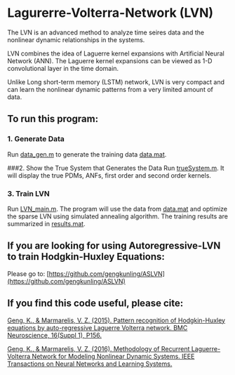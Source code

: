 # Lagurerre-Volterra-Network (LVN)
The LVN is an advanced method to analyze time seires data and the nonlinear dynamic relationships in the systems. 

LVN combines the idea of Laguerre kernel expansions with Artificial Neural Network (ANN). The Laguerre kernel expansions can be viewed as 1-D convolutional layer in the time domain. 

Unlike Long short-term memory (LSTM) network, LVN is very compact and can learn the nonlinear dynamic patterns from a very limited amount of data. 

## To run this program:

### 1.	Generate Data 
Run [data_gen.m](data_gen.m) to generate the training data [data.mat](data.mat).

###2.	Show the True System that Generates the Data
Run [trueSystem.m](trueSystem.m). It will display the true PDMs, ANFs, first order and second order kernels.

### 3.	Train LVN
Run [LVN_main.m](LVN_main.m). The program will use the data from [data.mat](data.mat) and optimize the sparse LVN using simulated annealing algorithm.  The training results are summarized in [results.mat](results.mat). 

## If you are looking for using Autoregressive-LVN to train Hodgkin-Huxley Equations:
Please go to: [https://github.com/gengkunling/ASLVN](https://github.com/gengkunling/ASLVN)

## If you find this code useful, please cite:

[Geng, K., & Marmarelis, V. Z. (2015). Pattern recognition of Hodgkin-Huxley equations by auto-regressive Laguerre Volterra network. BMC Neuroscience, 16(Suppl 1), P156.](https://www.researchgate.net/profile/Kunling_Geng/publication/287346598_Pattern_recognition_of_Hodgkin-Huxley_equations_by_auto-regressive_Laguerre_Volterra_network/links/5692cea108aec14fa55da757.pdf?origin=publication_detail)

[Geng, K., & Marmarelis, V. Z. (2016). Methodology of Recurrent Laguerre-Volterra Network for Modeling Nonlinear Dynamic Systems. IEEE Transactions on Neural Networks and Learning Systems.](https://www.researchgate.net/publication/304403209_Methodology_of_Recurrent_Laguerre-Volterra_Network_for_Modeling_Nonlinear_Dynamic_Systems)

